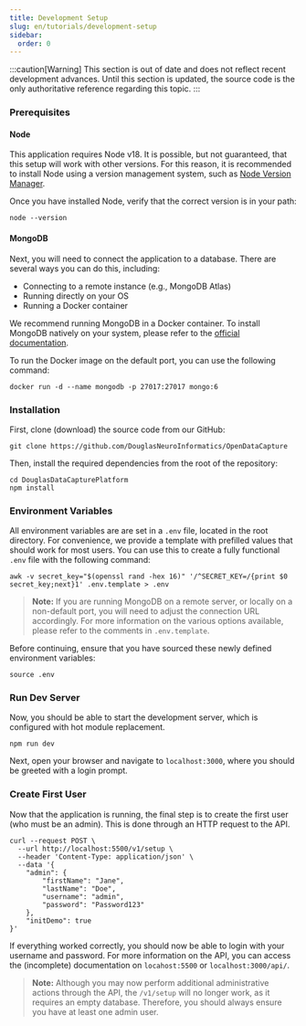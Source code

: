 ```yaml
---
title: Development Setup
slug: en/tutorials/development-setup
sidebar:
  order: 0
---
```


:::caution[Warning]
This section is out of date and does not reflect recent development advances. Until this section is updated, the source code is the only authoritative reference regarding this topic.
:::


### Prerequisites

#### Node

This application requires Node v18. It is possible, but not guaranteed, that this setup will work with other versions. For this reason, it is recommended to install Node using a version management system, such as [Node Version Manager](https://github.com/nvm-sh/nvm).

Once you have installed Node, verify that the correct version is in your path:

```shell
node --version
```

#### MongoDB

Next, you will need to connect the application to a database. There are several ways you can do this, including:

- Connecting to a remote instance (e.g., MongoDB Atlas)
- Running directly on your OS
- Running a Docker container

We recommend running MongoDB in a Docker container. To install MongoDB natively on your system, please refer to the [official documentation](https://www.mongodb.com/docs/manual/administration/install-community/).

To run the Docker image on the default port, you can use the following command:

```
docker run -d --name mongodb -p 27017:27017 mongo:6
```

### Installation

First, clone (download) the source code from our GitHub:

```shell
git clone https://github.com/DouglasNeuroInformatics/OpenDataCapture
```

Then, install the required dependencies from the root of the repository:

```shell
cd DouglasDataCapturePlatform
npm install
```

### Environment Variables

All environment variables are are set in a `.env` file, located in the root directory. For convenience, we provide a template with prefilled values that should work for most users. You can use this to create a fully functional `.env` file with the following command:

```shell
awk -v secret_key="$(openssl rand -hex 16)" '/^SECRET_KEY=/{print $0 secret_key;next}1' .env.template > .env
```

> **Note:** If you are running MongoDB on a remote server, or locally on a non-default port, you will need to adjust the connection URL accordingly. For more information on the various options available, please refer to the comments in `.env.template`.

Before continuing, ensure that you have sourced these newly defined environment variables:

```shell
source .env
```

### Run Dev Server

Now, you should be able to start the development server, which is configured with hot module replacement.

```shell
npm run dev
```

Next, open your browser and navigate to `localhost:3000`, where you should be greeted with a login prompt.

### Create First User

Now that the application is running, the final step is to create the first user (who must be an admin). This is done through an HTTP request to the API.

```shell
curl --request POST \
  --url http://localhost:5500/v1/setup \
  --header 'Content-Type: application/json' \
  --data '{
	"admin": {
		"firstName": "Jane",
		"lastName": "Doe",
		"username": "admin",
		"password": "Password123"
	},
	"initDemo": true
}'
```

If everything worked correctly, you should now be able to login with your username and password. For more information on the API, you can access the (incomplete) documentation on `locahost:5500` or `localhost:3000/api/`.

> **Note:** Although you may now perform additional administrative actions through the API, the `/v1/setup` will no longer work, as it requires an empty database. Therefore, you should always ensure you have at least one admin user.
